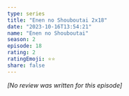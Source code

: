 ```yaml
---
type: series
title: "Enen no Shouboutai 2x18"
date: "2023-10-16T13:54:21"
name: "Enen no Shouboutai"
season: 2
episode: 18
rating: 2
ratingEmoji: ⭐️⭐️
share: false
---
```


*[No review was written for this episode]*
